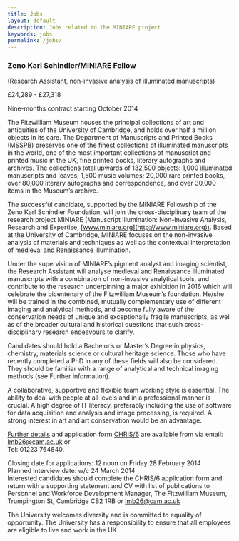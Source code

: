 ```yaml
---
title: Jobs
layout: default
description: Jobs related to the MINIARE project
keywords: jobs
permalink: /jobs/
---
```

### Zeno Karl Schindler/MINIARE Fellow  
(Research Assistant, non-invasive analysis of illuminated manuscripts)

£24,289 - £27,318

Nine-months contract starting October 2014

The Fitzwilliam Museum houses the principal collections of art and antiquities of the University of Cambridge, and holds over half a million objects in its care. The Department of Manuscripts and Printed Books (MSSPB) preserves one of the finest collections of illuminated manuscripts in the world, one of the most important collections of manuscript and printed music in the UK, fine printed books, literary autographs and archives. The collections total upwards of 132,500 objects: 1,000 illuminated manuscripts and leaves; 1,500 music volumes; 20,000 rare printed books, over 80,000 literary autographs and correspondence, and over 30,000 items in the Museum’s archive.

The successful candidate, supported by the MINIARE Fellowship of the Zeno Karl Schindler Foundation, will join the cross-disciplinary team of the research project MINIARE (Manuscript Illumination: Non-Invasive Analysis, Research and Expertise, [www.miniare.org](http://www.miniare.org)). Based at the University of Cambridge, MINIARE focuses on the non-invasive analysis of materials and techniques as well as the contextual interpretation of medieval and Renaissance illumination.

Under the supervision of MINIARE’s pigment analyst and imaging scientist, the Research Assistant will analyse medieval and Renaissance illuminated manuscripts with a combination of non-invasive analytical tools, and contribute to the research underpinning a major exhibition in 2016 which will celebrate the bicentenary of the Fitzwilliam Museum’s foundation. He/she will be trained in the combined, mutually complementary use of different imaging and analytical methods, and become fully aware of the conservation needs of unique and exceptionally fragile manuscripts, as well as of the broader cultural and historical questions that such cross-disciplinary research endeavours to clarify.

Candidates should hold a Bachelor’s or Master’s Degree in physics, chemistry, materials science or cultural heritage science. Those who have recently completed a PhD in any of these fields will also be considered. They should be familiar with a range of analytical and technical imaging methods (see Further information).

A collaborative, supportive and flexible team working style is essential. The ability to deal with people at all levels and in a professional manner is crucial. A high degree of IT literacy, preferably including the use of software for data acquisition and analysis and image processing, is required. A strong interest in art and art conservation would be an advantage.

[Further details](http://www.fitzmuseum.cam.ac.uk/documents/20140114_FurtherinformationforResearchAssistantZKS-MINIARE.pdf) and application form [CHRIS/6](http://www.admin.cam.ac.uk/offices/hr/forms/chris6/) are available from via email: [lmb26@cam.ac.uk](mailto:lmb26@cam.ac.uk) or  
Tel: 01223 764840.

Closing date for applications: 12 noon on Friday 28 February 2014  
Planned interview date: w/c 24 March 2014  
Interested candidates should complete the CHRIS/6 application form and return with a supporting statement and CV with list of publications to Personnel and Workforce Development Manager, The Fitzwilliam Museum, Trumpington St, Cambridge CB2 1RB or lmb26@cam.ac.uk

The University welcomes diversity and is committed to equality of opportunity. The University has a responsibility to ensure that all employees are eligible to live and work in the UK
